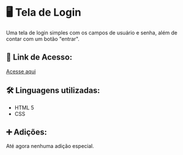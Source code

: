 # 🖥 Tela de Login
Uma tela de login simples com os campos de usuário e senha, além de contar com um botão "entrar".

## 🔗 Link de Acesso:
[Acesse aqui](https://agbl09.github.io/Tela_Login/)

## 🛠 Linguagens utilizadas:
- HTML 5
- CSS

## ➕ Adições:
Até agora nenhuma adição especial.
